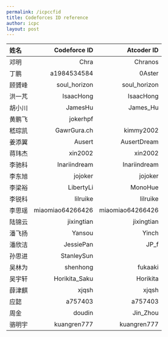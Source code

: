 ```yaml
---
permalink: /icpccfid
title: Codeforces ID reference
author: icpc
layout: post
---
```


| 姓名   |      Codeforce ID |       Atcoder ID |
|:-----|------------------:|-----------------:|
| 邓明	  |             Chra	 |          Chranos |
| 丁鹏	  |      a1984534584	 |           0Aster |
| 顾贇峰	 |     soul_horizon	 |     soul_horizon |
| 洪一芃	 |        IsaacHong	 |        IsaacHong |
| 胡小川	 |          JamesHu	 |         James_Hu |
| 黄鹏飞	 |          jokerhpf ||
| 嵇琮凯	 |      GawrGura.ch	 |        kimmy2002 |
| 姜添翼	 |           Ausert	 |      AusertDream |
| 蒋玮杰	 |          xin2002	 |          xin2002 |
| 李驰科	 |     Inariindream	 |     Inariindream |
| 李东旭	 |          jojoker	 |          jojoker |
| 李梁裕	 |        LibertyLi	 |          MonoHue |
| 李锐科	 |         lilruike	 |         lilruike |
| 李思瑶	 | miaomiao64266426	 | miaomiao64266426 |
| 陆锦云	 |       jixingtian	 |       jixingtian |
| 潘飞扬	 |           Yansou	 |            Yinch |
| 潘欣洁	 |        JessiePan	 |             JP_f |
| 孙思进	 |        StanleySun ||
| 吴林为	 |         shenhong	 |          fukaaki |
| 吴宇轩	 |    Horikita_Saku	 |         Horikita |
| 薛津麒	 |            xjqsh	 |            xjqsh |
| 应懿	  |          a757403	 |          a757403 |
| 周金	  |           doudin	 |         Jin_Zhou |
| 骆明宇	 |      kuangren777	 |      kuangren777 |